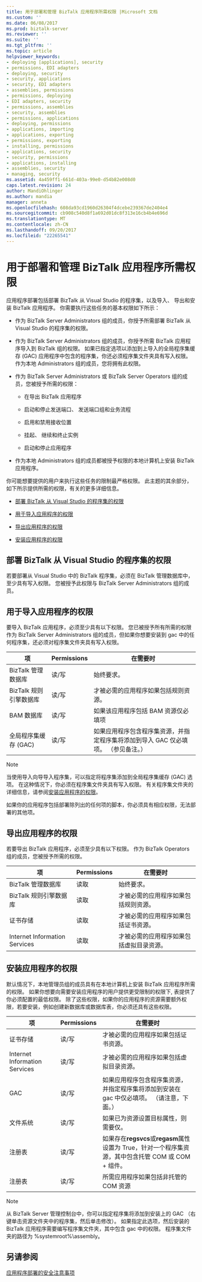 ```yaml
---
title: 用于部署和管理 BizTalk 应用程序所需权限 |Microsoft 文档
ms.custom: ''
ms.date: 06/08/2017
ms.prod: biztalk-server
ms.reviewer: ''
ms.suite: ''
ms.tgt_pltfrm: ''
ms.topic: article
helpviewer_keywords:
- deploying [applications], security
- permissions, EDI adapters
- deploying, security
- security, applications
- security, EDI adapters
- assemblies, permissions
- permissions, deploying
- EDI adapters, security
- permissions, assemblies
- security, assemblies
- permissions, applications
- deploying, permissions
- applications, importing
- applications, exporting
- permissions, exporting
- installing, permissions
- applications, security
- security, permissions
- applications, installing
- assemblies, security
- managing, security
ms.assetid: 4a459ff1-661d-403a-99e0-d54b82e008d0
caps.latest.revision: 24
author: MandiOhlinger
ms.author: mandia
manager: anneta
ms.openlocfilehash: 608da93cd1960d26304f4dcebe239367de2404e4
ms.sourcegitcommit: cb908c540d8f1a692d01dc8f313e16cb4b4e696d
ms.translationtype: MT
ms.contentlocale: zh-CN
ms.lasthandoff: 09/20/2017
ms.locfileid: "22265541"
---
```

# <a name="permissions-required-for-deploying-and-managing-a-biztalk-application"></a>用于部署和管理 BizTalk 应用程序所需权限
应用程序部署包括部署 BizTalk 从 Visual Studio 的程序集，以及导入、 导出和安装 BizTalk 应用程序。 你需要执行这些任务的基本权限如下所示：  
  
-   作为 BizTalk Server Administrators 组的成员，你授予所需部署 BizTalk 从 Visual Studio 的程序集的权限。  
  
-   作为 BizTalk Server Administrators 组的成员，你授予所需 BizTalk 应用程序导入到 BizTalk 组的权限。 如果已指定选项以添加到上导入的全局程序集缓存 (GAC) 应用程序中包含的程序集，你还必须程序集文件夹具有写入权限。 作为本地 Administrators 组的成员，您将拥有此权限。  
  
-   作为 BizTalk Server Administrators 或 BizTalk Server Operators 组的成员，您被授予所需的权限：  
  
    -   在导出 BizTalk 应用程序  
  
    -   启动和停止发送端口、 发送端口组和业务流程  
  
    -   启用和禁用接收位置  
  
    -   挂起、 继续和终止实例  
  
    -   启动和停止应用程序  
  
-   作为本地 Administrators 组的成员都被授予权限的本地计算机上安装 BizTalk 应用程序。  
  
 你可能想要提供的用户来执行这些任务的限制最严格权限。 此主题的其余部分，如下所示提供所需的权限，有关的更多详细信息。  
  
-   [部署 BizTalk 从 Visual Studio 的程序集的权限](#BKMK_Permissions_for_deploying)  
  
-   [用于导入应用程序的权限](#BKMK_Permissions_for_importing)  
  
-   [导出应用程序的权限](#BKMK_Permissions_for_exporting)  
  
-   [安装应用程序的权限](#BKMK_Permissions_for_installing_an_application)  
  
##  <a name="BKMK_Permissions_for_deploying"></a>部署 BizTalk 从 Visual Studio 的程序集的权限  
 若要部署从 Visual Studio 中的 BizTalk 程序集，必须在 BizTalk 管理数据库中，至少具有写入权限。 您被授予此权限与 BizTalk Server Administrators 组的成员。  
  
##  <a name="BKMK_Permissions_for_importing"></a>用于导入应用程序的权限  
 要导入 BizTalk 应用程序，必须至少具有以下权限。 您已被授予所有所需的权限作为 BizTalk Server Administrators 组的成员，但如果你想要安装到 gac 中的任何程序集，还必须对程序集文件夹具有写入权限。  
  
|项|Permissions|在需要时|  
|----------|-----------------|-------------------|  
|BizTalk 管理数据库|读/写|始终要求。|  
|BizTalk 规则引擎数据库|读/写|才被必需的应用程序如果包括规则资源。|  
|BAM 数据库|读/写|如果该应用程序包括 BAM 资源仅必填项|  
|全局程序集缓存 (GAC)|读/写|如果应用程序包含程序集资源，并指定程序集将添加到导入 GAC 仅必填项。 （参见备注。）|  
  
> [!NOTE]
>  当使用导入向导导入程序集，可以指定将程序集添加到全局程序集缓存 (GAC) 选项。 在这种情况下，你必须在程序集文件夹具有写入权限。 有关程序集文件夹的详细信息，请参阅[安装应用程序的权限](#BKMK_Permissions_for_installing_an_application)。  
>   
>  如果你的应用程序包括部署除列出的任何项的脚本，你必须具有相应权限，无法部署的其他项。  
  
##  <a name="BKMK_Permissions_for_exporting"></a>导出应用程序的权限  
 若要导出 BizTalk 应用程序，必须至少具有以下权限。 作为 BizTalk Operators 组的成员，您被授予所需的权限。  
  
|项|Permissions|在需要时|  
|----------|-----------------|-------------------|  
|BizTalk 管理数据库|读取|始终要求。|  
|BizTalk 规则引擎数据库|读取|才被必需的应用程序如果包括规则资源。|  
|证书存储|读取|才被必需的应用程序如果包括证书资源。|  
|Internet Information Services|读取|才被必需的应用程序如果包括虚拟目录资源。|  
  
##  <a name="BKMK_Permissions_for_installing_an_application"></a>安装应用程序的权限  
 默认情况下，本地管理员组的成员具有在本地计算机上安装 BizTalk 应用程序所需的权限。 如果你想要向需要安装应用程序的用户提供更受限制的权限下, 表提供了你必须配置的最低权限。 除了这些权限，如果你的应用程序的资源需要额外权限，若要安装，例如创建新数据库或数据库表，你必须还具有这些权限。  
  
|项|Permissions|在需要时|  
|----------|-----------------|-------------------|  
|证书存储|读/写|才被必需的应用程序如果包括证书资源。|  
|Internet Information Services|读/写|才被必需的应用程序如果包括虚拟目录资源。|  
|GAC|读/写|如果应用程序包含程序集资源，并指定程序集将添加到安装在 gac 中仅必填项。 （请注意，下面。）|  
|文件系统|读/写|如果已为资源设置目标属性，则需要仅。|  
|注册表|读/写|如果存在**regsvcs**或**regasm**属性设置为 True，针对一个程序集资源，其中包含托管 COM 或 COM + 组件。|  
|注册表|读/写|所需应用程序如果包括非托管的 COM 资源|  
  
> [!NOTE]
>  从 BizTalk Server 管理控制台中，你可以指定程序集将添加到安装上的 GAC （右键单击资源文件夹中的程序集，然后单击修改）。 如果指定此选项，然后安装的 BizTalk 应用程序需要编写程序集文件夹，其中包含 gac 中的权限。 程序集文件夹的路径为 %systemroot%\assembly。  
  
## <a name="see-also"></a>另请参阅  
 [应用程序部署的安全注意事项](../core/security-considerations-for-application-deployment.md)